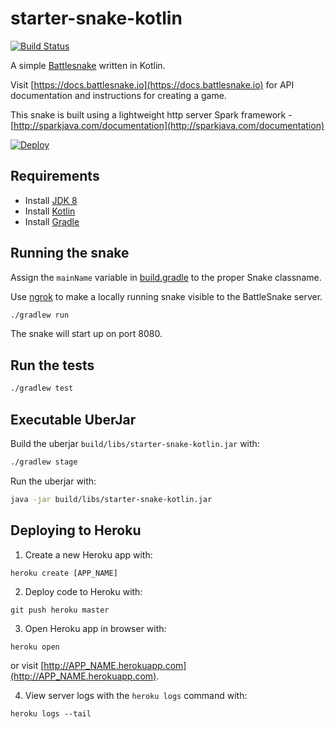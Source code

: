 starter-snake-kotlin
===

[![Build Status](https://travis-ci.org/athenian-programming/starter-snake-kotlin.svg?branch=master)](https://travis-ci.org/athenian-programming/starter-snake-kotlin)

A simple [Battlesnake](http://battlesnake.io) written in Kotlin.

Visit [https://docs.battlesnake.io](https://docs.battlesnake.io) 
for API documentation and instructions for creating a game.

This snake is built using a lightweight http server Spark framework - [http://sparkjava.com/documentation](http://sparkjava.com/documentation)

[![Deploy](https://www.herokucdn.com/deploy/button.png)](https://heroku.com/deploy)

Requirements
---

- Install [JDK 8](http://www.oracle.com/technetwork/java/javase/downloads/jdk8-downloads-2133151.html)
- Install [Kotlin](https://kotlinlang.org)
- Install [Gradle](https://gradle.org/install/)

Running the snake
---

Assign the `mainName` variable in [build.gradle](build.gradle) to the proper Snake classname.

Use [ngrok](https://ngrok.com) to make a locally running snake visible to the BattleSnake server.

```bash
./gradlew run
```

The snake will start up on port 8080.

Run the tests
---

```bash
./gradlew test
```

Executable UberJar
---

Build the uberjar `build/libs/starter-snake-kotlin.jar` with:

```bash
./gradlew stage
```

Run the uberjar with:

```bash
java -jar build/libs/starter-snake-kotlin.jar
```


Deploying to Heroku
---

1) Create a new Heroku app with:
```
heroku create [APP_NAME]
```

2) Deploy code to Heroku with:
```
git push heroku master
```

3) Open Heroku app in browser with:
```
heroku open
```
or visit [http://APP_NAME.herokuapp.com](http://APP_NAME.herokuapp.com).

4) View server logs with the `heroku logs` command with:
```
heroku logs --tail
```
